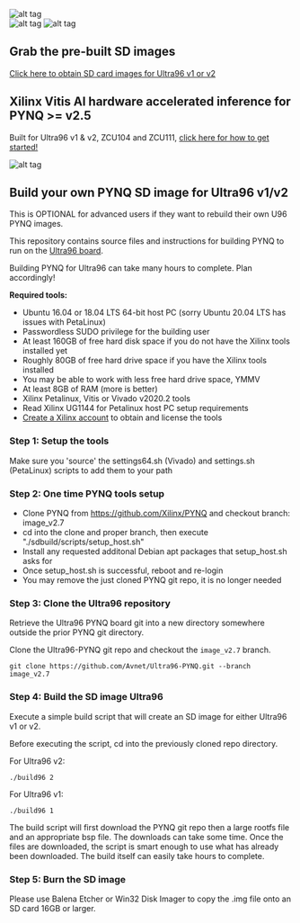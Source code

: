 ![alt tag](./ultra96-pynq.png)\
![alt tag](./ultra96_v2-pynq.png)
![alt tag](./software.png)

## Grab the pre-built SD images

[Click here to obtain SD card images for Ultra96 v1 or v2](http://www.pynq.io/board.html)

## Xilinx Vitis AI hardware accelerated inference for PYNQ >= v2.5

Built for Ultra96 v1 & v2, ZCU104 and ZCU111, [click here for how to get started!](https://www.hackster.io/wadulisi/easy-ai-with-python-and-pynq-dd4822)

![alt tag](./pynq-dpu.jpeg)

## Build your own PYNQ SD image for Ultra96 v1/v2

This is OPTIONAL for advanced users if they want to rebuild their own U96 PYNQ images.

This repository contains source files and instructions for building PYNQ to run on the [Ultra96 board](http://zedboard.org/product/ultra96-v2-development-board).

Building PYNQ for Ultra96 can take many hours to complete.  Plan accordingly!

**Required tools:**

* Ubuntu 16.04 or 18.04 LTS 64-bit host PC (sorry Ubuntu 20.04 LTS has issues with PetaLinux)
* Passwordless SUDO privilege for the building user
* At least 160GB of free hard disk space if you do not have the Xilinx tools installed yet
* Roughly 80GB of free hard drive space if you have the Xilinx tools installed
* You may be able to work with less free hard drive space, YMMV
* At least 8GB of RAM (more is better)
* Xilinx Petalinux, Vitis or Vivado v2020.2 tools
* Read Xilinx UG1144 for Petalinux host PC setup requirements
* [Create a Xilinx account](https://www.xilinx.com/registration/create-account.html) to obtain and license the tools

### Step 1: Setup the tools

Make sure you 'source' the settings64.sh (Vivado) and settings.sh (PetaLinux) scripts to add them to your path 

### Step 2: One time PYNQ tools setup
* Clone PYNQ from https://github.com/Xilinx/PYNQ and checkout branch: image_v2.7
* cd into the clone and proper branch, then execute "./sdbuild/scripts/setup_host.sh"
* Install any requested additonal Debian apt packages that setup_host.sh asks for
* Once setup_host.sh is successful, reboot and re-login
* You may remove the just cloned PYNQ git repo, it is no longer needed

### Step 3: Clone the Ultra96 repository

Retrieve the Ultra96 PYNQ board git into a new directory somewhere outside the prior PYNQ git directory.

Clone the Ultra96-PYNQ git repo and checkout the `image_v2.7` branch.

```shell
git clone https://github.com/Avnet/Ultra96-PYNQ.git --branch image_v2.7
```

### Step 4: Build the SD image Ultra96

Execute a simple build script that will create an SD image for either Ultra96 v1 or v2.

Before executing the script, cd into the previously cloned repo directory.

For Ultra96 v2:
```shell
./build96 2
```
For Ultra96 v1:
```shell
./build96 1
```

The build script will first download the PYNQ git repo then a large rootfs file and an appropriate bsp file. The downloads can take some time.
Once the files are downloaded, the script is smart enough to use what has already been downloaded.  The build itself
can easily take hours to complete.

### Step 5: Burn the SD image

Please use Balena Etcher or Win32 Disk Imager to copy the .img file onto an SD card 16GB or larger.
